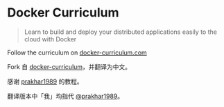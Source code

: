 Docker Curriculum
===

> Learn to build and deploy your distributed applications easily to the cloud with Docker

Follow the curriculum on [docker-curriculum.com](https://docker-curriculum.com/)

Fork 自 [docker-curriculum](https://github.com/prakhar1989/docker-curriculum)，并翻译为中文。

感谢 [prakhar1989](https://github.com/prakhar1989) 的教程。

翻译版本中「我」均指代 [@prakhar1989](https://github.com/prakhar1989)。
